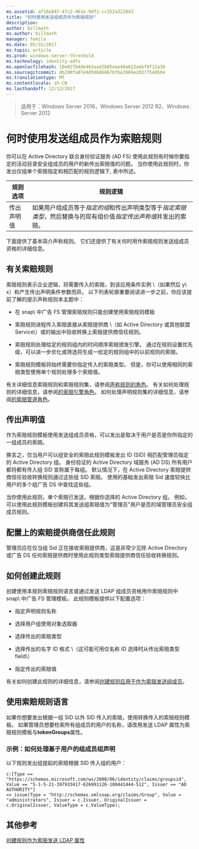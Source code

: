 ```yaml
---
ms.assetid: af16e847-47c2-461e-9df1-cc352a322043
title: "何时使用发送组成员作为索赔规则"
description: 
author: billmath
ms.author: billmath
manager: femila
ms.date: 05/31/2017
ms.topic: article
ms.prod: windows-server-threshold
ms.technology: identity-adfs
ms.openlocfilehash: 10e027b4de463aad2b05eae40a622aebf8f12a3b
ms.sourcegitcommit: db290fa07e9d50686667bfba3969e20377548504
ms.translationtype: MT
ms.contentlocale: zh-CN
ms.lasthandoff: 12/12/2017
---
```

>适用于：Windows Server 2016，Windows Server 2012 R2、Windows Server 2012

# <a name="when-to-use-a-send-group-membership-as-a-claim-rule"></a>何时使用发送组成员作为索赔规则
你可以在 Active Directory 联合身份验证服务 \(AD FS\) 使用此规则有时候你要指定的活动目录安全组成员的用户的新传出索赔值的问题。 当你使用此规则时，你发出仅组单个索赔指定和相匹配的规则逻辑下, 表中所述。  
  
|规则选项|规则逻辑|  
|---------------|--------------|  
|传出声明值|如果用户组成员等于*指定的组*和传出声明类型等于*指定索赔类型*，然后替换与的现有组价值*指定传出声称值*并发出的索赔。|  
  
下面提供了基本简介声称规则。 它们还提供了有关何时用作索赔规则发送组成员资格的详细信息。  
  
## <a name="about-claim-rules"></a>有关索赔规则  
索赔规则表示企业逻辑，将需要传入的索赔，到该应用条件实例 \（如果然后 y\ x）和产生传出声明条件参数而异。 以下列表轮廓重要阅读进一步之前，你应该提前了解的提示声称规则本主题中：  
  
-   在 snap\ 中广告 FS 管理索赔规则只能创建使用索赔规则模板  
  
-   索赔规则进程传入索赔直接从索赔提供商 \（如 Active Directory 或其他联盟 Service\）或的输出中验收转换上索赔提供商信任规则。  
  
-   索赔规则处理给定的规则组内的时间顺序索赔颁发引擎。 通过在规则设置优先级，可以进一步优化或筛选将生成一给定的规则组中的以前规则的索赔。  
  
-   索赔规则模板将始终需要你指定传入的索赔类型。 但是，你可以使用相同的索赔类型使用单个规则处理多个索赔值。  
  
有关详细信息索赔规则和索赔规则集，请参阅[声称规则的角色](The-Role-of-Claim-Rules.md)。 有关如何处理规则的详细信息，请参阅[的索赔引擎角色](The-Role-of-the-Claims-Engine.md)。 如何处理声明规则集的详细信息，请参阅[的索赔管道角色](The-Role-of-the-Claims-Pipeline.md)。  
  
## <a name="outgoing-claim-value"></a>传出声明值  
作为索赔规则模板使用发送组成员资格，可以发出是取决于用户是否是你所指定的一组成员的索赔。  
  
换言之，仅当用户可以组安全的索赔此规则模板发出 ID \(SID\) 相匹配管理员指定的 Active Directory 组。 身份验证的 Active Directory 域服务 \(AD DS\) 所有用户都将都有传入组 SID 宣称属于每组。 默认情况下，在 Active Directory 索赔提供商信任验收转换规则通过这些组 SID 索赔。 使用的基础发出索赔 Sid 速度较快比用户的多个组广告 DS 中查找这些组。  
  
当你使用此规则，单个索赔已发送，根据你选择的 Active Directory 组。 例如，可以使用此规则模板创建将其发送组索赔值为"管理员"用户是否的域管理员安全组成员规则。  
  
## <a name="configuring-this-rule-on-a-claims-provider-trust"></a>配置上的索赔提供商信任此规则  
管理员应在仅当组 Sid 正在接收索赔提供商，这是非常少见除 Active Directory 或广告 DS 任何索赔提供商时使用此规则类型索赔提供商信任验收转换规则。  
  
## <a name="how-to-create-this-rule"></a>如何创建此规则  
创建使用本规则索赔规则语言或通过发送 LDAP 组成员资格用作索赔规则中 snap\ 中广告 FS 管理模板。 此规则模板提供以下配置选项：  
  
-   指定声明规则名称  
  
-   选择用户组使用对象选取器  
  
-   选择传出的索赔类型  
  
-   选择传出的名字 ID 格式 \（这可能可用仅名称 ID 选择时从传出索赔类型 field\）  
  
-   指定传出的索赔值  
  
有关如何创建此规则的详细信息，请参阅[创建规则应用于作为索赔发送组成员](https://technet.microsoft.com/en-us/library/ee913569.aspx)。  
  
## <a name="using-the-claim-rule-language"></a>使用索赔规则语言  
如果你想要发出根据一组 SID 以外 SID 传入的索赔，使用转换传入的索赔规则模板。 如果管理员想要检索所有组成员的用户的名称，请改用发送 LDAP 属性为索赔规则模板与**tokenGroups**属性。  
  
### <a name="example-how-to-issue-group-claims-based-on-the-users-group-membership"></a>示例：如何处理基于用户的组成员组声明  
以下规则发出组提起的索赔根据 SID 传入组的用户：  
  
```  
c:[Type == "https://schemas.microsoft.com/ws/2008/06/identity/claims/groupsid", Value == "S-1-5-21-397933417-626991126-188441444-512", Issuer == "AD AUTHORITY"]  
=> issue(Type = "http://schemas.xmlsoap.org/claims/Group", Value = "administrators", Issuer = c.Issuer, OriginalIssuer = c.OriginalIssuer, ValueType = c.ValueType);  
```  
  
## <a name="additional-references"></a>其他参考  
[创建规则作为索赔发送 LDAP 属性](https://technet.microsoft.com/library/dd807115.aspx)  
  

